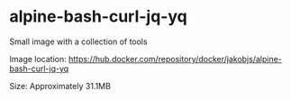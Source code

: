 # alpine-bash-curl-jq-yq
Small image with a collection of tools

Image location: <https://hub.docker.com/repository/docker/jakobjs/alpine-bash-curl-jq-yq>

Size: Approximately 31.1MB
